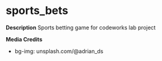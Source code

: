 # sports_bets

**Description**
Sports betting game for codeworks lab project

**Media Credits**
* bg-img: unsplash.com/@adrian_ds
